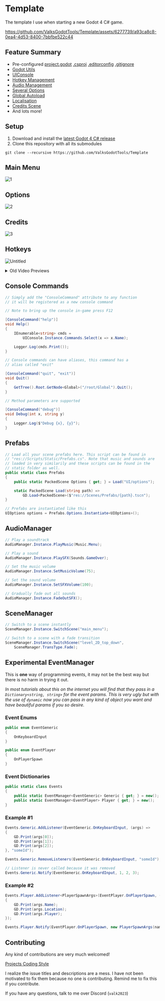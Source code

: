 # Template
The template I use when starting a new Godot 4 C# game.

https://github.com/ValksGodotTools/Template/assets/6277739/a93ca8c8-0ea4-4d53-8400-7bbfbe522c44

## Feature Summary
- Pre-configured [project.godot](https://github.com/ValksGodotTools/Template/blob/main/project.godot) [.csproj](https://github.com/ValksGodotTools/Template/blob/main/Template.csproj) [.editorconfig](https://github.com/ValksGodotTools/Template/blob/main/.editorconfig) [.gitignore](https://github.com/ValksGodotTools/Template/blob/main/.gitignore)
- [Godot Utils](https://github.com/ValksGodotTools/GodotUtils)
- [UIConsole](https://github.com/ValksGodotTools/Template/blob/main/Scripts/UI/Console/UIConsole.cs)
- [Hotkey Management](https://github.com/ValksGodotTools/Template/blob/main/Scripts/UI/Options/UIOptionsInput.cs)
- [Audio Management](https://github.com/ValksGodotTools/Template/blob/main/Scripts/Autoloads/AudioManager.cs)
- [Several Options](https://github.com/ValksGodotTools/Template/tree/main/Scripts/UI/Options)
- [Global Autoload](https://github.com/ValksGodotTools/Template/blob/main/Scripts/Autoloads/Global.cs)
- [Localisation](https://github.com/ValksGodotTools/Template/blob/main/Localisation/text.csv)
- [Credits Scene](https://github.com/ValksGodotTools/Template/blob/main/Scripts/UI/UICredits.cs)
- And lots more!

## Setup
1. Download and install the [latest Godot 4 C# release](https://godotengine.org/)
2. Clone this repository with all its submodules
```
git clone --recursive https://github.com/ValksGodotTools/Template
```

## Main Menu
![1](https://user-images.githubusercontent.com/6277739/236582661-9e7a67d6-cf01-4457-9162-b3edd76dd999.png)

## Options
![2](https://user-images.githubusercontent.com/6277739/236582663-34dc44b2-7c29-4acd-b3b6-5a733ac7988d.png)

## Credits
![3](https://user-images.githubusercontent.com/6277739/236582668-738667a7-3bf1-4074-b852-7735f1d57100.png)

## Hotkeys
![Untitled](https://user-images.githubusercontent.com/6277739/236582745-8d69b91f-497f-4188-b669-66daaa43691d.png)

<details>
  <summary>Old Video Previews</summary>
  
  <!--Spoiler text. Note that it's important to have a space after the summary tag. You should be able to write any markdown you want inside the `<details>` tag... just make sure you close `<details>` afterward.-->
  https://user-images.githubusercontent.com/6277739/233853220-cad1e927-8dcc-493d-a691-59e296c1b10f.mp4

  https://user-images.githubusercontent.com/6277739/234088697-11d94789-3a14-4aee-bc5b-ba8dee9f4461.mp4
  
</details>

## Console Commands
```cs
// Simply add the "ConsoleCommand" attribute to any function
// it will be registered as a new console command

// Note to bring up the console in-game press F12

[ConsoleCommand("help")]
void Help()
{
    IEnumerable<string> cmds =
        UIConsole.Instance.Commands.Select(x => x.Name);

    Logger.Log(cmds.Print());
}

// Console commands can have aliases, this command has a
// alias called "exit"

[ConsoleCommand("quit", "exit")]
void Quit()
{
    GetTree().Root.GetNode<Global>("/root/Global").Quit();
}

// Method parameters are supported

[ConsoleCommand("debug")]
void Debug(int x, string y)
{
    Logger.Log($"Debug {x}, {y}");
}
```

## Prefabs
```cs
// Load all your scene prefabs here. This script can be found in
// "res://Scripts/Static/Prefabs.cs". Note that music and sounds are
// loaded in very similarily and these scripts can be found in the
// static folder as well.
public static class Prefabs
{
    public static PackedScene Options { get; } = Load("UI/options");

    static PackedScene Load(string path) =>
        GD.Load<PackedScene>($"res://Scenes/Prefabs/{path}.tscn");
}

// Prefabs are instantiated like this
UIOptions options = Prefabs.Options.Instantiate<UIOptions>();
```

## AudioManager
```cs
// Play a soundtrack
AudioManager.Instance.PlayMusic(Music.Menu);

// Play a sound
AudioManager.Instance.PlaySFX(Sounds.GameOver);

// Set the music volume
AudioManager.Instance.SetMusicVolume(75);

// Set the sound volume
AudioManager.Instance.SetSFXVolume(100);

// Gradually fade out all sounds
AudioManager.Instance.FadeOutSFX();
```

## SceneManager
```cs
// Switch to a scene instantly
SceneManager.Instance.SwitchScene("main_menu");

// Switch to a scene with a fade transition
SceneManager.Instance.SwitchScene("level_2D_top_down", 
    SceneManager.TransType.Fade);
```

## Experimental EventManager
This is __one__ way of programming events, it may not be the best way but there is no harm in trying it out. 

*In most tutorials about this on the internet you will find that they pass in a `Dictionary<string, string>` for the event params. This is very ugly but with the use of `dynamic` now you can pass in any kind of object you want and have beautiful params if you so desire.*

### Event Enums
```cs
public enum EventGeneric
{
    OnKeyboardInput
}

public enum EventPlayer
{
    OnPlayerSpawn
}
```

### Event Dictionaries
```cs
public static class Events
{
    public static EventManager<EventGeneric> Generic { get; } = new();
    public static EventManager<EventPlayer> Player { get; } = new();
}
```

### Example #1
```cs
Events.Generic.AddListener(EventGeneric.OnKeyboardInput, (args) => 
{
    GD.Print(args[0]);
    GD.Print(args[1]);
    GD.Print(args[2]);
}, "someId");

Events.Generic.RemoveListeners(EventGeneric.OnKeyboardInput, "someId");

// Listener is never called because it was removed
Events.Generic.Notify(EventGeneric.OnKeyboardInput, 1, 2, 3);
```

### Example #2
```cs
Events.Player.AddListener<PlayerSpawnArgs>(EventPlayer.OnPlayerSpawn, (args) => 
{
    GD.Print(args.Name);
    GD.Print(args.Location);
    GD.Print(args.Player);
});

Events.Player.Notify(EventPlayer.OnPlayerSpawn, new PlayerSpawnArgs(name, location, player));
```

## Contributing
Any kind of contributions are very much welcomed!

[Projects Coding Style](https://github.com/Valks-Games/sankari/wiki/Code-Style)

I realize the issue titles and descriptions are a mess. I have not been motivated to fix them because no one is contributing. Remind me to fix this if you contribute.

If you have any questions, talk to me over Discord (`valk2023`)
